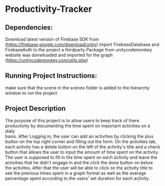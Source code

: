 # Productivity-Tracker

## Dependencies:
  Download latest version of Firebase SDK from (https://firebase.google.com/download/unity)
import FirebaseDatabase and FirebaseAuth to the project
a thirdparty Package from unitycodemonkey website was donwloaded and imported for the graph (https://unitycodemonkey.com/utils.php)

## Running Project Instructions:
make sure that the scene in the scenes folder is added to the hierarchy window to run the project

 
## Project Description  
The purpose of this project is to allow users to keep track of there productivity by documenting the time spent on important activities on a dialy   
basis. After Logging in, the user can add an activities by clicking the plus button on the top right corner and filling out the form. On the activities tab, each activity has a delete button on the left of the activity's title and a check button that allows the user to input the amount of time spent on the activity. The user is supposed to fill in the time spent on each activity and leave the activities that he didn't engage in and the click the done button on below the activites. After that the user will be able to click on the activity title to see the previous times spent in a graph format as well as the average percentage spent according to the users' set duration for each activity. 
